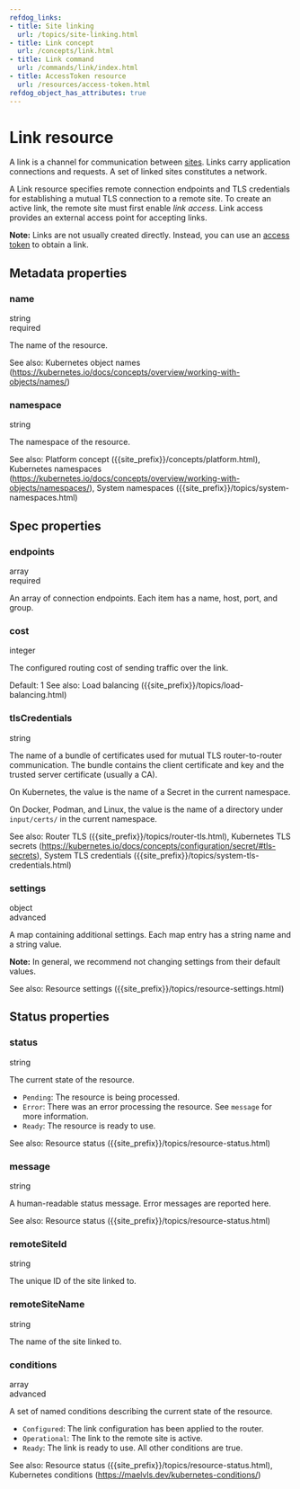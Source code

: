 ```yaml
---
refdog_links:
- title: Site linking
  url: /topics/site-linking.html
- title: Link concept
  url: /concepts/link.html
- title: Link command
  url: /commands/link/index.html
- title: AccessToken resource
  url: /resources/access-token.html
refdog_object_has_attributes: true
---
```


# Link resource

A link is a channel for communication between [sites](site.html).
Links carry application connections and requests.  A set of linked
sites constitutes a network.

A Link resource specifies remote connection endpoints and TLS
credentials for establishing a mutual TLS connection to a remote
site.  To create an active link, the remote site must first enable
_link access_.  Link access provides an external access point for
accepting links.

**Note:** Links are not usually created directly.  Instead, you can
use an [access token][token] to obtain a link.

[token]: access-token.html

## Metadata properties

<div class="attribute">
<div class="attribute-heading">
<h3 id="metadata-name">name</h3>
<div class="attribute-type-info">string</div>
<div class="attribute-flags">required</div>
</div>
<div class="attribute-body">

The name of the resource.

See also: Kubernetes object names (https://kubernetes.io/docs/concepts/overview/working-with-objects/names/)

</div>
</div>

<div class="attribute">
<div class="attribute-heading">
<h3 id="metadata-namespace">namespace</h3>
<div class="attribute-type-info">string</div>
</div>
<div class="attribute-body">

The namespace of the resource.

See also: Platform concept ({{site_prefix}}/concepts/platform.html), Kubernetes namespaces (https://kubernetes.io/docs/concepts/overview/working-with-objects/namespaces/), System namespaces ({{site_prefix}}/topics/system-namespaces.html)

</div>
</div>

## Spec properties

<div class="attribute">
<div class="attribute-heading">
<h3 id="spec-endpoints">endpoints</h3>
<div class="attribute-type-info">array</div>
<div class="attribute-flags">required</div>
</div>
<div class="attribute-body">

An array of connection endpoints. Each item has a name, host,
port, and group.



</div>
</div>

<div class="attribute">
<div class="attribute-heading">
<h3 id="spec-cost">cost</h3>
<div class="attribute-type-info">integer</div>
</div>
<div class="attribute-body">

The configured routing cost of sending traffic over
the link.

Default: 1
See also: Load balancing ({{site_prefix}}/topics/load-balancing.html)

</div>
</div>

<div class="attribute">
<div class="attribute-heading">
<h3 id="spec-tls-credentials">tlsCredentials</h3>
<div class="attribute-type-info">string</div>
</div>
<div class="attribute-body">

The name of a bundle of certificates used for mutual TLS
router-to-router communication.  The bundle contains the
client certificate and key and the trusted server certificate
(usually a CA).

On Kubernetes, the value is the name of a Secret in the
current namespace.

On Docker, Podman, and Linux, the value is the name of a
directory under `input/certs/` in the current namespace.

See also: Router TLS ({{site_prefix}}/topics/router-tls.html), Kubernetes TLS secrets (https://kubernetes.io/docs/concepts/configuration/secret/#tls-secrets), System TLS credentials ({{site_prefix}}/topics/system-tls-credentials.html)

</div>
</div>

<div class="attribute collapsed">
<div class="attribute-heading">
<h3 id="spec-settings">settings</h3>
<div class="attribute-type-info">object</div>
<div class="attribute-flags">advanced</div>
</div>
<div class="attribute-body">

A map containing additional settings.  Each map entry has a
string name and a string value.

**Note:** In general, we recommend not changing settings from
their default values.

See also: Resource settings ({{site_prefix}}/topics/resource-settings.html)

</div>
</div>

## Status properties

<div class="attribute">
<div class="attribute-heading">
<h3 id="status-status">status</h3>
<div class="attribute-type-info">string</div>
</div>
<div class="attribute-body">

The current state of the resource.

- `Pending`: The resource is being processed.
- `Error`: There was an error processing the resource.  See
  `message` for more information.
- `Ready`: The resource is ready to use.

See also: Resource status ({{site_prefix}}/topics/resource-status.html)

</div>
</div>

<div class="attribute">
<div class="attribute-heading">
<h3 id="status-message">message</h3>
<div class="attribute-type-info">string</div>
</div>
<div class="attribute-body">

A human-readable status message.  Error messages are reported
here.

See also: Resource status ({{site_prefix}}/topics/resource-status.html)

</div>
</div>

<div class="attribute">
<div class="attribute-heading">
<h3 id="status-remote-site-id">remoteSiteId</h3>
<div class="attribute-type-info">string</div>
</div>
<div class="attribute-body">

The unique ID of the site linked to.



</div>
</div>

<div class="attribute">
<div class="attribute-heading">
<h3 id="status-remote-site-name">remoteSiteName</h3>
<div class="attribute-type-info">string</div>
</div>
<div class="attribute-body">

The name of the site linked to.



</div>
</div>

<div class="attribute collapsed">
<div class="attribute-heading">
<h3 id="status-conditions">conditions</h3>
<div class="attribute-type-info">array</div>
<div class="attribute-flags">advanced</div>
</div>
<div class="attribute-body">

A set of named conditions describing the current state of the
resource.


- `Configured`: The link configuration has been applied to
  the router.
- `Operational`: The link to the remote site is active.
- `Ready`: The link is ready to use.  All other conditions
  are true.

See also: Resource status ({{site_prefix}}/topics/resource-status.html), Kubernetes conditions (https://maelvls.dev/kubernetes-conditions/)

</div>
</div>
